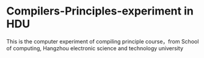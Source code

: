 # Compilers-Principles-experiment in HDU
This is the computer experiment of compiling principle course，from School of computing, Hangzhou electronic science and technology university
